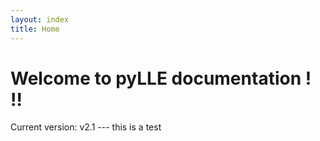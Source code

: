 ```yaml
---
layout: index
title: Home
---
```


# Welcome to pyLLE documentation ! !! 

Current version: v2.1 --- this is a test


